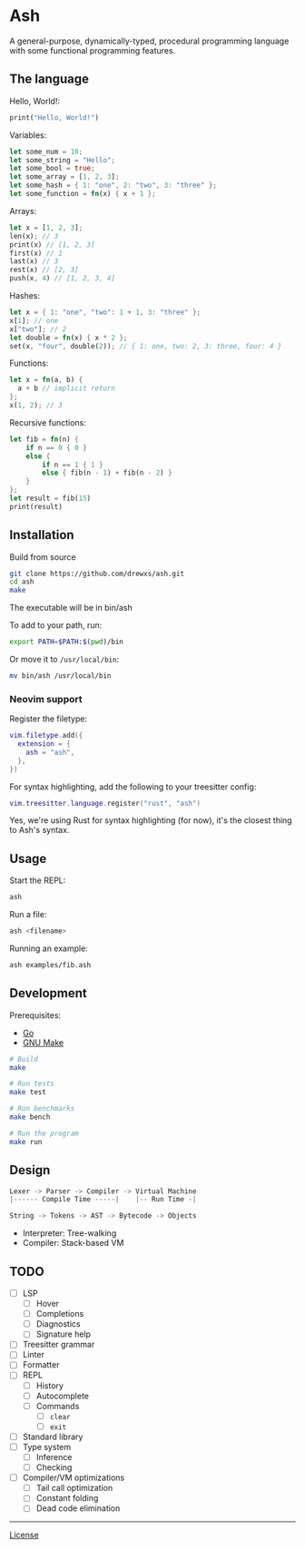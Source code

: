 # Ash

A general-purpose, dynamically-typed, procedural programming language with some functional programming features.

## The language

Hello, World!:

```rs
print("Hello, World!")
```

Variables:

```rs
let some_num = 10;
let some_string = "Hello";
let some_bool = true;
let some_array = [1, 2, 3];
let some_hash = { 1: "one", 2: "two", 3: "three" };
let some_function = fn(x) { x + 1 };
```

Arrays:

```rs
let x = [1, 2, 3];
len(x); // 3
print(x) // [1, 2, 3]
first(x) // 1
last(x) // 3
rest(x) // [2, 3]
push(x, 4) // [1, 2, 3, 4]
```

Hashes:

```rs
let x = { 1: "one", "two": 1 + 1, 3: "three" };
x[1]; // one
x["two"]; // 2
let double = fn(x) { x * 2 };
set(x, "four", double(2)); // { 1: one, two: 2, 3: three, four: 4 }
```

Functions:

```rs
let x = fn(a, b) {
  a + b // implicit return
};
x(1, 2); // 3
```

Recursive functions:

```rs
let fib = fn(n) {
    if n == 0 { 0 }
    else {
        if n == 1 { 1 }
        else { fib(n - 1) + fib(n - 2) }
    }
};
let result = fib(15)
print(result)
```

## Installation

Build from source

```sh
git clone https://github.com/drewxs/ash.git
cd ash
make
```

The executable will be in bin/ash

To add to your path, run:

```sh
export PATH=$PATH:$(pwd)/bin
```

Or move it to `/usr/local/bin`:

```sh
mv bin/ash /usr/local/bin
```

### Neovim support

Register the filetype:

```lua
vim.filetype.add({
  extension = {
    ash = "ash",
  },
})
```

For syntax highlighting, add the following to your treesitter config:

```lua
vim.treesitter.language.register("rust", "ash")
```

Yes, we're using Rust for syntax highlighting (for now), it's the closest thing to Ash's syntax.

## Usage

Start the REPL:

```sh
ash
```

Run a file:

```sh
ash <filename>
```

Running an example:

```sh
ash examples/fib.ash
```

## Development

Prerequisites:

-   [Go](https://go.dev)
-   [GNU Make](https://www.gnu.org/software/make)

```sh
# Build
make

# Run tests
make test

# Run benchmarks
make bench

# Run the program
make run
```

## Design

```go
Lexer -> Parser -> Compiler -> Virtual Machine
|------ Compile Time -----|    |-- Run Time -|

String -> Tokens -> AST -> Bytecode -> Objects
```

-   Interpreter: Tree-walking
-   Compiler: Stack-based VM

## TODO

-   [ ] LSP
    -   [ ] Hover
    -   [ ] Completions
    -   [ ] Diagnostics
    -   [ ] Signature help
-   [ ] Treesitter grammar
-   [ ] Linter
-   [ ] Formatter
-   [ ] REPL
    -   [ ] History
    -   [ ] Autocomplete
    -   [ ] Commands
        -   [ ] `clear`
        -   [ ] `exit`
-   [ ] Standard library
-   [ ] Type system
    -   [ ] Inference
    -   [ ] Checking
-   [ ] Compiler/VM optimizations
    -   [ ] Tail call optimization
    -   [ ] Constant folding
    -   [ ] Dead code elimination

---

[License](https://github.com/drewxs/ash/blob/main/LICENSE)

